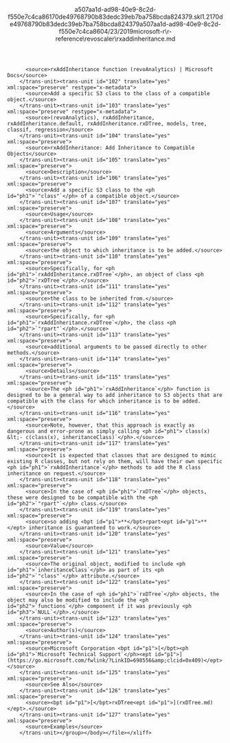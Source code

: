 <?xml version="1.0"?><xliff version="1.2" xmlns="urn:oasis:names:tc:xliff:document:1.2" xmlns:xsi="http://www.w3.org/2001/XMLSchema-instance" xsi:schemaLocation="urn:oasis:names:tc:xliff:document:1.2 xliff-core-1.2-transitional.xsd"><file datatype="xml" original="rxaddinheritance.md" source-language="en-US" target-language="en-US"><header><tool tool-id="mdxliff" tool-name="mdxliff" tool-version="1.0-1931010" tool-company="Microsoft" /><xliffext:skl_file_name xmlns:xliffext="urn:microsoft:content:schema:xliffextensions">a507aa1d-ad98-40e9-8c2d-f550e7c4ca86170de49768790b83dedc39eb7ba758bcda824379.skl</xliffext:skl_file_name><xliffext:version xmlns:xliffext="urn:microsoft:content:schema:xliffextensions">1.2</xliffext:version><xliffext:ms.openlocfilehash xmlns:xliffext="urn:microsoft:content:schema:xliffextensions">170de49768790b83dedc39eb7ba758bcda824379</xliffext:ms.openlocfilehash><xliffext:ms.sourcegitcommit xmlns:xliffext="urn:microsoft:content:schema:xliffextensions">a507aa1d-ad98-40e9-8c2d-f550e7c4ca86</xliffext:ms.sourcegitcommit><xliffext:ms.lasthandoff xmlns:xliffext="urn:microsoft:content:schema:xliffextensions">04/23/2019</xliffext:ms.lasthandoff><xliffext:ms.openlocfilepath xmlns:xliffext="urn:microsoft:content:schema:xliffextensions">microsoft-r\r-reference\revoscaler\rxaddinheritance.md</xliffext:ms.openlocfilepath></header><body><group id="content" extype="content"><trans-unit id="101" translate="yes" xml:space="preserve" restype="x-metadata">
          <source>rxAddInheritance function (revoAnalytics) | Microsoft Docs</source>
        </trans-unit><trans-unit id="102" translate="yes" xml:space="preserve" restype="x-metadata">
          <source>Add a specific S3 class to the class of a compatible object.</source>
        </trans-unit><trans-unit id="103" translate="yes" xml:space="preserve" restype="x-metadata">
          <source>(revoAnalytics), rxAddInheritance, rxAddInheritance.default, rxAddInheritance.rxDTree, models, tree, classif, regression</source>
        </trans-unit><trans-unit id="104" translate="yes" xml:space="preserve">
          <source>rxAddInheritance: Add Inheritance to Compatible Objects</source>
        </trans-unit><trans-unit id="105" translate="yes" xml:space="preserve">
          <source>Description</source>
        </trans-unit><trans-unit id="106" translate="yes" xml:space="preserve">
          <source>Add a specific S3 class to the <ph id="ph1">`"class"`</ph> of a compatible object.</source>
        </trans-unit><trans-unit id="107" translate="yes" xml:space="preserve">
          <source>Usage</source>
        </trans-unit><trans-unit id="108" translate="yes" xml:space="preserve">
          <source>Arguments</source>
        </trans-unit><trans-unit id="109" translate="yes" xml:space="preserve">
          <source>the object to which inheritance is to be added.</source>
        </trans-unit><trans-unit id="110" translate="yes" xml:space="preserve">
          <source>Specifically, for <ph id="ph1">`rxAddInheritance.rxDTree`</ph>, an object of class <ph id="ph2">`rxDTree`</ph>.</source>
        </trans-unit><trans-unit id="111" translate="yes" xml:space="preserve">
          <source>the class to be inherited from.</source>
        </trans-unit><trans-unit id="112" translate="yes" xml:space="preserve">
          <source>Specifically, for <ph id="ph1">`rxAddInheritance.rxDTree`</ph>, the class <ph id="ph2">`"rpart"`</ph>.</source>
        </trans-unit><trans-unit id="113" translate="yes" xml:space="preserve">
          <source>additional arguments to be passed directly to other methods.</source>
        </trans-unit><trans-unit id="114" translate="yes" xml:space="preserve">
          <source>Details</source>
        </trans-unit><trans-unit id="115" translate="yes" xml:space="preserve">
          <source>The <ph id="ph1">`rxAddInheritance`</ph> function is designed to be a general way to add inheritance to S3 objects that are compatible with the class for which inheritance is to be added.</source>
        </trans-unit><trans-unit id="116" translate="yes" xml:space="preserve">
          <source>Note, however, that this approach is exactly as dangerous and error-prone as simply calling <ph id="ph1">`class(x) &lt;- c(class(x), inheritanceClass)`</ph>.</source>
        </trans-unit><trans-unit id="117" translate="yes" xml:space="preserve">
          <source>It is expected that classes that are designed to mimic existing R classes, but not rely on them, will have their own specific <ph id="ph1">`rxAddInheritance`</ph> methods to add the R class inheritance on request.</source>
        </trans-unit><trans-unit id="118" translate="yes" xml:space="preserve">
          <source>In the case of <ph id="ph1">`rxDTree`</ph> objects, these were designed to be compatible with the <ph id="ph2">`"rpart"`</ph> class.</source>
        </trans-unit><trans-unit id="119" translate="yes" xml:space="preserve">
          <source>so adding <bpt id="p1">**</bpt>rpart<ept id="p1">**</ept> inheritance is guaranteed to work.</source>
        </trans-unit><trans-unit id="120" translate="yes" xml:space="preserve">
          <source>Value</source>
        </trans-unit><trans-unit id="121" translate="yes" xml:space="preserve">
          <source>The original object, modified to include <ph id="ph1">`inheritanceClass`</ph> as part of its <ph id="ph2">`"class"`</ph> attribute.</source>
        </trans-unit><trans-unit id="122" translate="yes" xml:space="preserve">
          <source>In the case of <ph id="ph1">`rxDTree`</ph> objects, the object may also be modified to include the <ph id="ph2">`functions`</ph> component if it was previously <ph id="ph3">`NULL`</ph>.</source>
        </trans-unit><trans-unit id="123" translate="yes" xml:space="preserve">
          <source>Author(s)</source>
        </trans-unit><trans-unit id="124" translate="yes" xml:space="preserve">
          <source>Microsoft Corporation <bpt id="p1">[</bpt><ph id="ph1">`Microsoft Technical Support`</ph><ept id="p1">](https://go.microsoft.com/fwlink/?LinkID=698556&amp;clcid=0x409)</ept></source>
        </trans-unit><trans-unit id="125" translate="yes" xml:space="preserve">
          <source>See Also</source>
        </trans-unit><trans-unit id="126" translate="yes" xml:space="preserve">
          <source><bpt id="p1">[</bpt>rxDTree<ept id="p1">](rxDTree.md)</ept>.</source>
        </trans-unit><trans-unit id="127" translate="yes" xml:space="preserve">
          <source>Examples</source>
        </trans-unit></group></body></file></xliff>